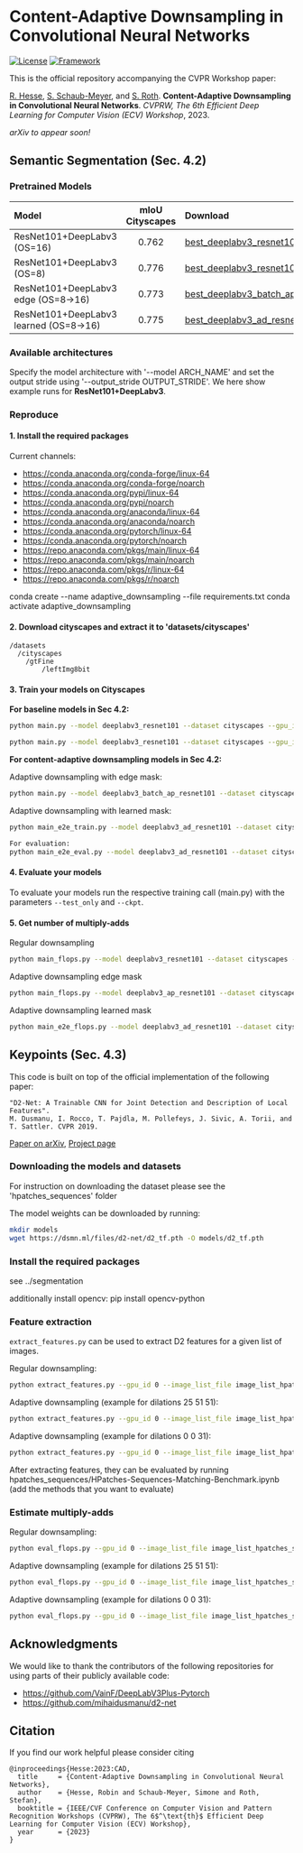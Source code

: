 # Content-Adaptive Downsampling in Convolutional Neural Networks
[![License](https://img.shields.io/badge/License-Apache%202.0-blue.svg)](https://opensource.org/licenses/Apache-2.0)
[![Framework](https://img.shields.io/badge/PyTorch-%23EE4C2C.svg?&logo=PyTorch&logoColor=white)](https://pytorch.org/)

This is the official repository accompanying the CVPR Workshop paper:

[R. Hesse](https://robinhesse.github.io/), [S. Schaub-Meyer](https://schaubsi.github.io/), and [S. Roth](https://www.visinf.tu-darmstadt.de/visual_inference/people_vi/stefan_roth.en.jsp). **Content-Adaptive Downsampling in Convolutional Neural Networks**. _CVPRW, The 6th Efficient Deep Learning for Computer Vision (ECV) Workshop_, 2023.

_arXiv to appear soon!_

## Semantic Segmentation (Sec. 4.2)

### Pretrained Models

| Model       | mIoU Cityscapes  | Download |
| :---        |     :---:       | :---     |
| ResNet101+DeepLabv3 (OS=16)     | 0.762           | [best_deeplabv3_resnet101_cityscapes_os16_seed1.pth](https://download.visinf.tu-darmstadt.de/data/2023-cvpr-hesse-cad/best_deeplabv3_resnet101_cityscapes_os16_seed1.pth)| 
| ResNet101+DeepLabv3 (OS=8)   | 0.776           | [best_deeplabv3_resnet101_cityscapes_os8_seed1.pth](https://download.visinf.tu-darmstadt.de/data/2023-cvpr-hesse-cad/best_deeplabv3_resnet101_cityscapes_os8_seed1.pth) | 
| ResNet101+DeepLabv3 edge (OS=8->16)       | 0.773           | [best_deeplabv3_batch_ap_resnet101_cityscapes_os8_modeedges_os16till8_seed2_trimapwidth11_threshold0.15.pth](https://download.visinf.tu-darmstadt.de/data/2023-cvpr-hesse-cad/best_deeplabv3_batch_ap_resnet101_cityscapes_os8_modeedges_os16till8_seed2_trimapwidth11_threshold0.15.pth) | 
| ResNet101+DeepLabv3 learned (OS=8->16)     | 0.775           | [best_deeplabv3_ad_resnet101_cityscapes_modeend2end_seed0_default_tau1.0_lowresactive0.5_w_downsample_shared_andbatchnorm_shared.pth](https://download.visinf.tu-darmstadt.de/data/2023-cvpr-hesse-cad/best_deeplabv3_ad_resnet101_cityscapes_modeend2end_seed0_default_tau1.0_lowresactive0.5_w_downsample_shared_andbatchnorm_shared.pth) | 

### Available architectures

Specify the model architecture with '--model ARCH_NAME' and set the output stride using '--output_stride OUTPUT_STRIDE'. We here show example runs for **ResNet101+DeepLabv3**.

### Reproduce

#### 1. Install the required packages

Current channels:
- https://conda.anaconda.org/conda-forge/linux-64
- https://conda.anaconda.org/conda-forge/noarch
- https://conda.anaconda.org/pypi/linux-64
- https://conda.anaconda.org/pypi/noarch
- https://conda.anaconda.org/anaconda/linux-64
- https://conda.anaconda.org/anaconda/noarch
- https://conda.anaconda.org/pytorch/linux-64
- https://conda.anaconda.org/pytorch/noarch
- https://repo.anaconda.com/pkgs/main/linux-64
- https://repo.anaconda.com/pkgs/main/noarch
- https://repo.anaconda.com/pkgs/r/linux-64
- https://repo.anaconda.com/pkgs/r/noarch

conda create --name adaptive_downsampling --file requirements.txt
conda activate adaptive_downsampling

#### 2. Download cityscapes and extract it to 'datasets/cityscapes'

```
/datasets
  /cityscapes
  	/gtFine
		/leftImg8bit
```

#### 3. Train your models on Cityscapes

**For baseline models in Sec 4.2:**


```bash
python main.py --model deeplabv3_resnet101 --dataset cityscapes --gpu_id 0 --lr 0.1 --crop_size 768 --batch_size 8 --output_stride 16 --data_root /datasets/cityscapes --random_seed 0

python main.py --model deeplabv3_resnet101 --dataset cityscapes --gpu_id 0 --lr 0.1 --crop_size 768 --batch_size 8 --output_stride 8 --data_root /datasets/cityscapes --random_seed 0
```

**For content-adaptive downsampling models in Sec 4.2:**

Adaptive downsampling with edge mask:

```bash
python main.py --model deeplabv3_batch_ap_resnet101 --dataset cityscapes --gpu_id 0 --lr 0.1 --crop_size 768 --batch_size 8 --output_stride 8 --data_root /datasets/cityscapes --trimap_width 11 --pooling_mask_mode edges_os16till8 --pooling_mask_edge_detection_treshold [0.15, 0.35, 0.95] --random_seed 0 --exp_name trimapwidth11_threshold[0.15, 0.35, 0.95]
```

Adaptive downsampling with learned mask:

```bash
python main_e2e_train.py --model deeplabv3_ad_resnet101 --dataset cityscapes --gpu_id 0 --lr 0.1 --crop_size 768 --batch_size 8 --data_root /datasets/cityscapes --random_seed 0 --exp_name default_tau1.0_lowresactive0.5_w_downsample_shared_andbatchnorm_shared --val_interval 100 --tau 1 --low_res_active 0.5

For evaluation:
python main_e2e_eval.py --model deeplabv3_ad_resnet101 --dataset cityscapes --gpu_id 0 --crop_size 768 --data_root /datasets/cityscapes --random_seed 0 --tau 1 --ckpt ./best_deeplabv3_ad_resnet101_cityscapes_modeend2end_seed0_default_tau1.0_lowresactive0.5_w_downsample_shared_andbatchnorm_shared.pth
```

#### 4. Evaluate your models

To evaluate your models run the respective training call (main.py) with the parameters ```--test_only``` and ```--ckpt```. 

#### 5. Get number of multiply-adds

Regular downsampling

```bash
python main_flops.py --model deeplabv3_resnet101 --dataset cityscapes --gpu_id 0 --output_stride [8,16] --data_root /datasets/cityscapes
```

Adaptive downsampling edge mask

```bash
python main_flops.py --model deeplabv3_ap_resnet101 --dataset cityscapes --gpu_id 0 --output_stride 8 --output_stride_from_trained 8 --data_root /datasets/cityscapes --pooling_mask_mode edges_os16till8 --trimap_width 11 --pooling_mask_edge_detection_treshold [0.15, 0.35, 0.95]
```

Adaptive downsampling learned mask

```bash
python main_e2e_flops.py --model deeplabv3_ad_resnet101 --dataset cityscapes --gpu_id 0 --crop_size 768 --data_root /datasets/cityscapes --random_seed 0 --ckpt ./best_deeplabv3_ad_resnet101_cityscapes_modeend2end_seed0_default_tau1.0_lowresactive0.5_w_downsample_shared_andbatchnorm_shared.pth
```

## Keypoints (Sec. 4.3)

This code is built on top of the official implementation of the following paper:

```text
"D2-Net: A Trainable CNN for Joint Detection and Description of Local Features".
M. Dusmanu, I. Rocco, T. Pajdla, M. Pollefeys, J. Sivic, A. Torii, and T. Sattler. CVPR 2019.
```

[Paper on arXiv](https://arxiv.org/abs/1905.03561), [Project page](https://dsmn.ml/publications/d2-net.html)

### Downloading the models and datasets

For instruction on downloading the dataset please see the 'hpatches_sequences' folder

The model weights can be downloaded by running:

```bash
mkdir models
wget https://dsmn.ml/files/d2-net/d2_tf.pth -O models/d2_tf.pth
```

### Install the required packages

see ../segmentation

additionally install opencv:
pip install opencv-python

### Feature extraction

`extract_features.py` can be used to extract D2 features for a given list of images. 

Regular downsampling:
```bash
python extract_features.py --gpu_id 0 --image_list_file image_list_hpatches_sequences.txt --model_file models/d2_tf.pth --output_extension .sift_d2net_os[1,2,4,8]_512kpts --output_stride [1,2,4,8] --nr_keypoints 512
```

Adaptive downsampling (example for dilations 25 51 51):
```bash
python extract_features.py --gpu_id 0 --image_list_file image_list_hpatches_sequences.txt --model_file models/d2_tf.pth --output_extension .sift_apd2net_os1_512kpts_dils_25_51_51 --output_stride 1 --nr_keypoints 512 --des APD2Net --dilations 25 51 51
```

Adaptive downsampling (example for dilations 0 0 31):
```bash
python extract_features.py --gpu_id 0 --image_list_file image_list_hpatches_sequences.txt --model_file models/d2_tf.pth --output_extension .sift_apd2net_os4_512kpts_dils_0_0_31 --output_stride 4 --nr_keypoints 512 --des APD2Net --dilations 31
```

After extracting features, they can be evaluated by running hpatches_sequences/HPatches-Sequences-Matching-Benchmark.ipynb (add the methods that you want to evaluate)

### Estimate multiply-adds

Regular downsampling:
```bash
python eval_flops.py --gpu_id 0 --image_list_file image_list_hpatches_sequences.txt --output_stride [1,2,4,8] --nr_keypoints 512
```

Adaptive downsampling (example for dilations 25 51 51):
```bash
python eval_flops.py --gpu_id 0 --image_list_file image_list_hpatches_sequences.txt --output_stride 1 --nr_keypoints 512 --des APD2Net --dilations 25 51 51
```

Adaptive downsampling (example for dilations 0 0 31):
```bash
python eval_flops.py --gpu_id 0 --image_list_file image_list_hpatches_sequences.txt --output_stride 4 --nr_keypoints 512 --des APD2Net --dilations 0 0 31
```

## Acknowledgments

We would like to thank the contributors of the following repositories for using parts of their publicly available code:
- https://github.com/VainF/DeepLabV3Plus-Pytorch
- https://github.com/mihaidusmanu/d2-net

## Citation
If you find our work helpful please consider citing
```
@inproceedings{Hesse:2023:CAD,
  title     = {Content-Adaptive Downsampling in Convolutional Neural Networks},
  author    = {Hesse, Robin and Schaub-Meyer, Simone and Roth, Stefan},
  booktitle = {IEEE/CVF Conference on Computer Vision and Pattern Recognition Workshops (CVPRW), The 6$^\text{th}$ Efficient Deep Learning for Computer Vision (ECV) Workshop},
  year      = {2023}
}
```
